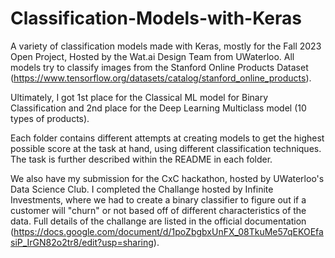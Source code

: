 # Classification-Models-with-Keras
A variety of classification models made with Keras, mostly for the Fall 2023 Open Project, Hosted by the Wat.ai Design Team from UWaterloo. All models try to classify images from the Stanford Online Products Dataset (https://www.tensorflow.org/datasets/catalog/stanford_online_products).

Ultimately, I got 1st place for the Classical ML model for Binary Classification and 2nd place for the Deep Learning Multiclass model (10 types of products). 

Each folder contains different attempts at creating models to get the highest possible score at the task at hand, using different classification techniques. The task is further described within the README in each folder.

We also have my submission for the CxC hackathon, hosted by UWaterloo's Data Science Club. I completed the Challange hosted by Infinite Investments, where we had to create a binary classifier to figure out if a customer will "churn" or not based off of different characteristics of the data. Full details of the challange are listed in the official documentation
(https://docs.google.com/document/d/1poZbgbxUnFX_08TkuMe57qEKOEfasiP_IrGN82o2tr8/edit?usp=sharing).
